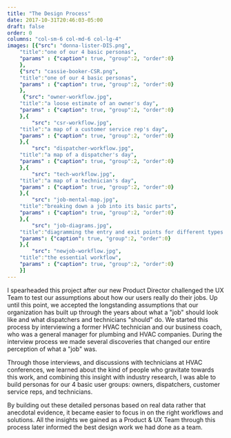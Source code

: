 ```yaml
---
title: "The Design Process"
date: 2017-10-31T20:46:03-05:00
draft: false
order: 0
columns: "col-sm-6 col-md-6 col-lg-4"
images: [{"src": "donna-lister-DIS.png",
    "title":"one of our 4 basic personas",
    "params" : {"caption": true, "group":2, "order":0}
    },
    {"src": "cassie-booker-CSR.png",
    "title":"one of our 4 basic personas",
    "params" : {"caption": true, "group":2, "order":0}
    },
     {"src": "owner-workflow.jpg",
    "title":"a loose estimate of an owner's day",
    "params" : {"caption": true, "group":2, "order":0}
    },{
        "src": "csr-workflow.jpg",
    "title":"a map of a customer service rep's day",
    "params" : {"caption": true, "group":2, "order":0}
    },{
        "src": "dispatcher-workflow.jpg",
    "title":"a map of a dispatcher's day",
    "params" : {"caption": true, "group":2, "order":0}
    },{
        "src": "tech-workflow.jpg",
    "title":"a map of a technician's day",
    "params" : {"caption": true, "group":2, "order":0}
    },{
        "src": "job-mental-map.jpg",
    "title":"breaking down a job into its basic parts",
    "params" : {"caption": true, "group":2, "order":0}
    },{
        "src": "job-diagrams.jpg",
    "title":"diagramming the entry and exit points for different types of jobs",
    "params": {"caption": true, "group":2, "order":0}
    },{
        "src": "newjob-workflow.jpg",
    "title":"the essential workflow",
    "params" : {"caption": true, "group":2, "order":0}
    }]
---
```

I spearheaded this project after our new Product Director challenged the UX Team to test our assumptions about how our users really do their jobs. Up until this point, we accepted the longstanding assumptions that our organization has built up through the years about what a "job" should look like and what dispatchers and technicians "should" do.
We started this process by interviewing a former HVAC technician and our business coach, who was a general manager for plumbing and HVAC companies. During the interview process we made several discoveries that changed our entire perception of what a "job" was. 

Through those interviews, and discussions with technicians at HVAC conferences, we learned about the kind of people who gravitate towards this work, and combining this insight with industry research, I was able to build personas for our 4 basic user groups: owners, dispatchers, customer service reps, and technicians.

 By building out these detailed personas based on real data rather that anecdotal evidence, it became easier to focus in on the right workflows and solutions. All the insights we gained as a Product & UX Team through this process later informed the best design work we had done as a team.
